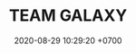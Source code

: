 ---
layout: liga-indigo-team
permalink: /team/:title.html
categories: LJ06 LIJ2 LIJ3 LIJ4 LIJ5 LIJ6 LIJ7 LIJ8 LIJ9 ILR7 TXG6 MEW8 TA9 team CXF CXF SEP LIO
liga: LIGA JOHTO
maincover: /assets/logos/TG.png
puntosLJMAYO24: 17
date: 2020-08-29 10:29:20 +0700
title: TEAM GALAXY
route: /liga-indigo
tag: johto042024
color: black
puntosLJ202404: 12
grupo: sur
background: '#F16C38'
cover: /assets/backCard.png
team: TEAM GALAXY
ID: TG
puntos: 9
pj: 6


team1: TG1
team2: partido4
team3: partido5
team4: partido4
team5: partido4
team6: partido3
team7: partido4
team8: partido4
team9: partido4





pt1: 0
pj1: 0
#PARTIDO 2
j2: RONDA 2
maincover2: /assets/logos/TR.png
p2: TG
r2: 2
pp2: TR
rr2: 0
bg2: rock rock
pt2: 0
pj2: 0
#PARTIDO 3
maincover3: /assets/logos/ZODIAC.png
j3: RONDA 3
p3: TG
r3: 2
rr3: 0
pp3: ZC
bg3: rock
pt3: 0
pj3: 0
#PARTIDO 4
maincover4: /assets/logos/DFS.png
j4: RONDA 4
p4: TG
r4: 2
rr4: 0
pp4: PEARL
bg4: rock rock
pt4: 0
pj4: 0
#PARTIDO 5
maincover5: /assets/logos/TSA.png
j5: RONDA 5
p5: TG
r5: 2
rr5: 0
pp5: TSA
bg5: rock 
pt5: 0
pj5: 0
#PARTIDO 6
maincover6: /assets/logos/TXG.png
j6: RONDA 6
bg6: rock 
p6: TG
r6: 2
rr6: 0
pp6: TXG
pt6: 0
pj6: 0
#PARTIDO 7
maincover7: /assets/logos/ILEAGUE.png
j7: RONDA 7
p7: TG
r7: 0
rr7: 2
pp7: IL
bg7: rock 
pt7: 0
pj7: 0
#PARTIDO 8
maincover8: /assets/logos/LGN.png
j8: RONDA 8
bg8: rock 
p8: TG
pp8: MEW
r8: 2
rr8: 0
pt8: 0
pj8: 0
#PARTIDO 9
maincover9: /assets/logos/TA.png
j9: RONDA 9
bg9: rock
p9: TG
r9: 1
pp9: TA
rr9: 2
pt9: 0
pj9: 0

---